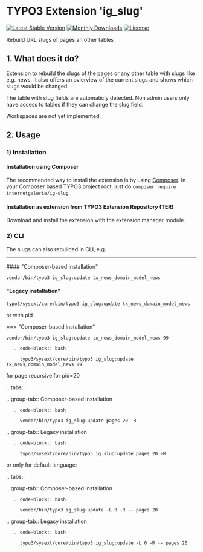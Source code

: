 # TYPO3 Extension  'ig_slug'

[![Latest Stable Version](https://poser.pugx.org/internetgalerie/ig-slug/v/stable)](https://packagist.org/packages/internetgalerie/ig-slug)
[![Monthly Downloads](https://poser.pugx.org/internetgalerie/ig-slug/d/monthly)](https://packagist.org/packages/internetgalerie/ig-slug)
[![License](https://poser.pugx.org/internetgalerie/ig-slug/license)](https://packagist.org/packages/internetgalerie/ig-slug)

Rebuild URL slugs of pages an other tables

## 1. What does it do?


Extension to rebuild the slugs of the pages or any other table with slugs like e.g. news. It also offers an ovierview of the current slugs and shows which slugs would be changed.

The table with slug fields are automaticly detected. Non admin users only have access to tables if they can change the slug field.

Workspaces are not yet implemented.

## 2. Usage


### 1) Installation

#### Installation using Composer

The recommended way to install the extension is by using [Composer][2]. In your Composer based TYPO3 project root, just do `composer require internetgalerie/ig-slug`.

#### Installation as extension from TYPO3 Extension Repository (TER)

Download and install the extension with the extension manager module.


### 2) CLI

The slugs can also rebuilded in CLI, e.g.

<hr />
#### "Composer-based installation"

    vendor/bin/typo3 ig_slug:update tx_news_domain_model_news

#### "Legacy installation"

    typo3/sysext/core/bin/typo3 ig_slug:update tx_news_domain_model_news


or with pid

=== "Composer-based installation"

    vendor/bin/typo3 ig_slug:update tx_news_domain_model_news 99

      .. code-block:: bash

         typo3/sysext/core/bin/typo3 ig_slug:update tx_news_domain_model_news 99

for page recursive for pid=20

.. tabs::

   .. group-tab:: Composer-based installation

      .. code-block:: bash

         vendor/bin/typo3 ig_slug:update pages 20 -R

   .. group-tab:: Legacy installation

      .. code-block:: bash

         typo3/sysext/core/bin/typo3 ig_slug:update pages 20 -R


or only for default language:

.. tabs::

   .. group-tab:: Composer-based installation

      .. code-block:: bash

         vendor/bin/typo3 ig_slug:update -L 0 -R -- pages 20

   .. group-tab:: Legacy installation

      .. code-block:: bash

         typo3/sysext/core/bin/typo3 ig_slug:update -L 0 -R -- pages 20


[1]: https://docs.typo3.org/typo3cms/extensions/ig_slug/
[2]: https://getcomposer.org/
[3]: https://docs.typo3.org/m/typo3/reference-coreapi/main/en-us/ApiOverview/CommandControllers/Index.html
